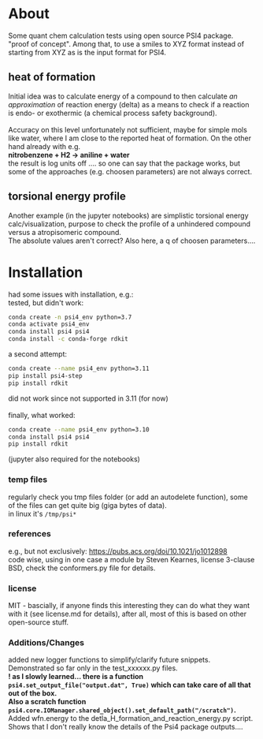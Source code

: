 # About
Some quant chem calculation tests using open source PSI4 package.<br>
"proof of concept". Among that, to use a smiles to XYZ format instead of starting from XYZ as is the input format for PSI4.<br>
## heat of formation
Initial idea was to calculate energy of a compound to then calculate _an approximation_ of reaction energy (delta) as a means to check if a reaction is endo- or exothermic (a chemical process safety background).<br>
<br>
Accuracy on this level unfortunately not sufficient, maybe for simple mols like water, where I am close to the reported heat of formation. On the other hand already with e.g.<br>
__nitrobenzene + H2 -> aniline + water__<br>
the result is log units off  .... so one can say that the package works, but some of the approaches (e.g. choosen parameters) are not always correct.
<br>

## torsional energy profile
Another example (in the jupyter notebooks) are simplistic torsional energy calc/visualization, purpose to check the profile of a unhindered compound versus a atropisomeric compound.<br>
The absolute values aren't correct? Also here, a q of choosen parameters....
<br>

# Installation
had some issues with installation, e.g.:<br>
tested, but didn't work:<br>
```bash
conda create -n psi4_env python=3.7
conda activate psi4_env
conda install psi4 psi4
conda install -c conda-forge rdkit
```

a second attempt:<br>
```bash
conda create --name psi4_env python=3.11
pip install psi4-step
pip install rdkit
```

did not work since not supported in 3.11 (for now)<br>
<br>
finally, what worked:<br>
```bash
conda create --name psi4_env python=3.10
conda install psi4 psi4
pip install rdkit
```

(jupyter also required for the notebooks)

### temp files
regularly check you tmp files folder (or add an autodelete function), some of the files can get quite big (giga bytes of data).<br>
in linux it's `/tmp/psi*`

### references
e.g., but not exclusively: https://pubs.acs.org/doi/10.1021/jo1012898<br>
code wise, using in one case a module by Steven Kearnes, license 3-clause BSD, check the conformers.py file for details.

### license
MIT - bascially, if anyone finds this interesting they can do what they want with it (see license.md for details), after all, most of this is based on other open-source stuff.

### Additions/Changes
added new logger functions to simplify/clarify future snippets. Demonstrated so far only in the test_xxxxxx.py files.<br>
__! as I slowly learned... there is a function `psi4.set_output_file("output.dat", True)` which can take care of all that out of the box.<br>
Also a scratch function `psi4.core.IOManager.shared_object().set_default_path("/scratch")`.__<br>
Added wfn.energy to the detla_H_formation_and_reaction_energy.py script. Shows that I don't really know the details of the Psi4 package outputs....